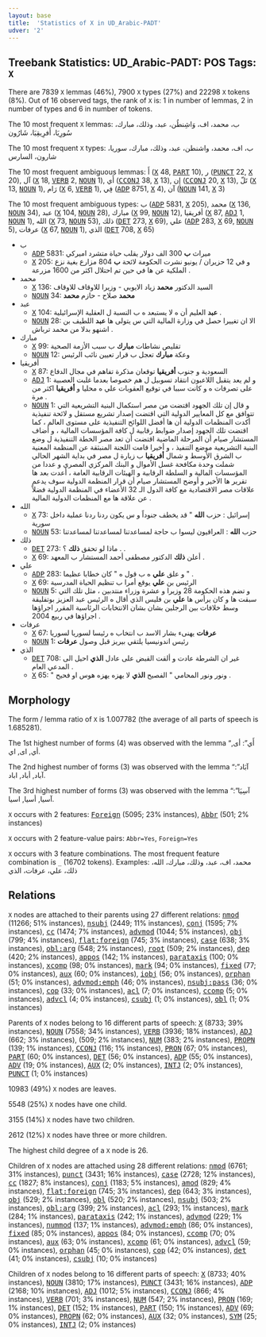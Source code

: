 ```yaml
---
layout: base
title:  'Statistics of X in UD_Arabic-PADT'
udver: '2'
---
```


## Treebank Statistics: UD_Arabic-PADT: POS Tags: `X`

There are 7839 `X` lemmas (46%), 7900 `X` types (27%) and 22298 `X` tokens (8%).
Out of 16 observed tags, the rank of `X` is: 1 in number of lemmas, 2 in number of types and 6 in number of tokens.

The 10 most frequent `X` lemmas: ب، محمد، اف، وَاشِنطُن، عبد، وذلك، مبارك، سُورِيَا، أَفرِيقِيَا، شَارُون

The 10 most frequent `X` types:  ب، اف، محمد، واشنطن، عبد، وذلك، مبارك، سوريا، شارون، السارس

The 10 most frequent ambiguous lemmas: أَ (<tt><a href="ar_padt-pos-X.html">X</a></tt> 48, <tt><a href="ar_padt-pos-PART.html">PART</a></tt> 10), ر (<tt><a href="ar_padt-pos-PUNCT.html">PUNCT</a></tt> 22, <tt><a href="ar_padt-pos-X.html">X</a></tt> 20), آل (<tt><a href="ar_padt-pos-X.html">X</a></tt> 18, <tt><a href="ar_padt-pos-VERB.html">VERB</a></tt> 2, <tt><a href="ar_padt-pos-NOUN.html">NOUN</a></tt> 1), أَي (<tt><a href="ar_padt-pos-CCONJ.html">CCONJ</a></tt> 38, <tt><a href="ar_padt-pos-X.html">X</a></tt> 13), إِن (<tt><a href="ar_padt-pos-CCONJ.html">CCONJ</a></tt> 20, <tt><a href="ar_padt-pos-X.html">X</a></tt> 13), تَلّ (<tt><a href="ar_padt-pos-X.html">X</a></tt> 13, <tt><a href="ar_padt-pos-NOUN.html">NOUN</a></tt> 1), رَام (<tt><a href="ar_padt-pos-X.html">X</a></tt> 6, <tt><a href="ar_padt-pos-VERB.html">VERB</a></tt> 1), فِي (<tt><a href="ar_padt-pos-ADP.html">ADP</a></tt> 8751, <tt><a href="ar_padt-pos-X.html">X</a></tt> 4), آن (<tt><a href="ar_padt-pos-NOUN.html">NOUN</a></tt> 141, <tt><a href="ar_padt-pos-X.html">X</a></tt> 3)

The 10 most frequent ambiguous types:  ب (<tt><a href="ar_padt-pos-ADP.html">ADP</a></tt> 5831, <tt><a href="ar_padt-pos-X.html">X</a></tt> 205), محمد (<tt><a href="ar_padt-pos-X.html">X</a></tt> 136, <tt><a href="ar_padt-pos-NOUN.html">NOUN</a></tt> 34), عبد (<tt><a href="ar_padt-pos-X.html">X</a></tt> 104, <tt><a href="ar_padt-pos-NOUN.html">NOUN</a></tt> 28), مبارك (<tt><a href="ar_padt-pos-X.html">X</a></tt> 99, <tt><a href="ar_padt-pos-NOUN.html">NOUN</a></tt> 12), أفريقيا (<tt><a href="ar_padt-pos-X.html">X</a></tt> 87, <tt><a href="ar_padt-pos-ADJ.html">ADJ</a></tt> 1, <tt><a href="ar_padt-pos-NOUN.html">NOUN</a></tt> 1), الله (<tt><a href="ar_padt-pos-X.html">X</a></tt> 73, <tt><a href="ar_padt-pos-NOUN.html">NOUN</a></tt> 53), ذلك (<tt><a href="ar_padt-pos-DET.html">DET</a></tt> 273, <tt><a href="ar_padt-pos-X.html">X</a></tt> 69), علي (<tt><a href="ar_padt-pos-ADP.html">ADP</a></tt> 283, <tt><a href="ar_padt-pos-X.html">X</a></tt> 69, <tt><a href="ar_padt-pos-NOUN.html">NOUN</a></tt> 5), عرفات (<tt><a href="ar_padt-pos-X.html">X</a></tt> 67, <tt><a href="ar_padt-pos-NOUN.html">NOUN</a></tt> 1), الذي (<tt><a href="ar_padt-pos-DET.html">DET</a></tt> 708, <tt><a href="ar_padt-pos-X.html">X</a></tt> 65)


* ب
  * <tt><a href="ar_padt-pos-ADP.html">ADP</a></tt> 5831: ميراث <b>ب</b> 300 الف دولار يقلب حياة متشرد اميركي
  * <tt><a href="ar_padt-pos-X.html">X</a></tt> 205: و في 12 حزيران / يونيو نشرت الحكومة لائحة <b>ب</b> 804 مزارع بغية نزع الملكية عن ها في حين تم احتلال اكثر من 1600 مزرعة .
* محمد
  * <tt><a href="ar_padt-pos-X.html">X</a></tt> 136: السيد الدكتور <b>محمد</b> زياد الايوبي - وزيرا للاوقاف للاوقاف
  * <tt><a href="ar_padt-pos-NOUN.html">NOUN</a></tt> 34: <b>محمد</b> صلاح - حازم <b>محمد</b>
* عبد
  * <tt><a href="ar_padt-pos-X.html">X</a></tt> 104: <b>عبد</b> العليم أن ه لا يستبعد ه ب النسبة ل العقلية الإسرائيلية .
  * <tt><a href="ar_padt-pos-NOUN.html">NOUN</a></tt> 28: الا ان تغييرا حصل في وزارة المالية التي س يتولى ها <b>عبد</b> اللطيف بن اشنهو بدلا من محمد ترباش .
* مبارك
  * <tt><a href="ar_padt-pos-X.html">X</a></tt> 99: تقليص نشاطات <b>مبارك</b> ب سبب الأزمة الصحية
  * <tt><a href="ar_padt-pos-NOUN.html">NOUN</a></tt> 12: وعكة <b>مبارك</b> تعجل ب قرار تعيين نائب الرئيس
* أفريقيا
  * <tt><a href="ar_padt-pos-X.html">X</a></tt> 87: السعودية و جنوب <b>أفريقيا</b> توقعان مذكرة تفاهم في مجال الدفاع
  * <tt><a href="ar_padt-pos-ADJ.html">ADJ</a></tt> 1: و لم يعد يتقبل اللاعبون انتقاد تسوبيل ل هم خصوصا بعدما غلبت العصبية على تصرفات ه و كانت سببا في توقيع العقوبات علي ه محليا و <b>أفريقيا</b> اكثر من مرة .
  * <tt><a href="ar_padt-pos-NOUN.html">NOUN</a></tt> 1: و قال إن تلك الجهود اقتضت من مصر استكمال البنية التشريعية التي تتوافق مع كل المعايير الدولية التي اقتضت إصدار تشريع مستقل و لائحة تنفيذية أكدت المنظمات الدولية أن ها أفضل اللوائح التنفيذية على مستوى العالم ، كما اقتضت تلك الجهود إصدار ضوابط رقابية ل كافة المؤسسات المالية ، و أضاف المستشار صيام أن المرحلة الماضية اقتضت أن تعد مصر الخطة التنفيذية ل وضع البنية التشريعية موضع التنفيذ ، و أخيرا قامت اللجنة المنبثقة عن المنظمة المعنية ب الشرق الأوسط و شمال <b>أفريقيا</b> ب زيارة ل مصر في بداية الشهر الحالي شملت وحدة مكافحة غسل الأموال و البنك المركزي المصري و عددا من المؤسسات المالية و السلطة الرقابية و الهيئات الرقابية العامة ، أعدت بعد ها تقرير ها الأخير و أوضح المستشار صيام أن قرار المنظمة الدولية سوف يدعم علاقات مصر الاقتصادية مع كافة الدول الـ 32 الأعضاء في المنظمة الدولية فضلاً عن علاقة ها مع المنظمات الدولية المالية .
* الله
  * <tt><a href="ar_padt-pos-X.html">X</a></tt> 73: إسرائيل : حزب <b>الله</b> " قد يخطف جنوداً و س يكون ردنا ردنا عملية داخل سورية
  * <tt><a href="ar_padt-pos-NOUN.html">NOUN</a></tt> 53: حزب <b>الله</b> : العراقيون ليسوا ب حاجة لمساعدتنا لمساعدتنا لمساعدتنا
* ذلك
  * <tt><a href="ar_padt-pos-DET.html">DET</a></tt> 273: ماذا لو تحقق <b>ذلك</b> ؟ . .
  * <tt><a href="ar_padt-pos-X.html">X</a></tt> 69: أعلن <b>ذلك</b> الدكتور مصطفى أحمد المستشار ب المعهد .
* علي
  * <tt><a href="ar_padt-pos-ADP.html">ADP</a></tt> 283: و علق <b>علي</b> ه ب قول ه " كان خطابا عظيما " .
  * <tt><a href="ar_padt-pos-X.html">X</a></tt> 69: الرئيس بن <b>علي</b> يوقع أمرا ب تنظيم الحياة المدرسية
  * <tt><a href="ar_padt-pos-NOUN.html">NOUN</a></tt> 5: و تضم هذه الحكومة 28 وزيرا و عشرة وزراء منتدبين ، مثل تلك التي سبقت ها و كان يرأس ها <b>علي</b> بن فليس الذي أقال ه الرئيس عبد العزيز بوتفليقة وسط خلافات بين الرجلين بشان بشان الانتخابات الرئاسية المقرر اجراؤها اجراؤها في ربيع 2004 .
* عرفات
  * <tt><a href="ar_padt-pos-X.html">X</a></tt> 67: <b>عرفات</b> يهنىء بشار الاسد ب انتخاب ه رئيسا لسوريا لسوريا
  * <tt><a href="ar_padt-pos-NOUN.html">NOUN</a></tt> 1: رئيس اندونيسيا يلتقي بيريز قبل وصول <b>عرفات</b>
* الذي
  * <tt><a href="ar_padt-pos-DET.html">DET</a></tt> 708: غير ان الشرطة عادت و ألقت القبض على عادل <b>الذي</b> احيل الى المدعي العام .
  * <tt><a href="ar_padt-pos-X.html">X</a></tt> 65: " ونور ونور المحامي " الفصيح <b>الذي</b> لا يهزه يهزه هوس او فحيح .

## Morphology

The form / lemma ratio of `X` is 1.007782 (the average of all parts of speech is 1.685281).

The 1st highest number of forms (4) was observed with the lemma “أَي”: أى, أي, اى, اي.

The 2nd highest number of forms (3) was observed with the lemma “آبَاد”: آباد, أباد, اباد.

The 3rd highest number of forms (3) was observed with the lemma “آسِيَا”: آسيا, أسيا, اسيا.

`X` occurs with 2 features: <tt><a href="ar_padt-feat-Foreign.html">Foreign</a></tt> (5095; 23% instances), <tt><a href="ar_padt-feat-Abbr.html">Abbr</a></tt> (501; 2% instances)

`X` occurs with 2 feature-value pairs: `Abbr=Yes`, `Foreign=Yes`

`X` occurs with 3 feature combinations.
The most frequent feature combination is `_` (16702 tokens).
Examples: محمد، اف، عبد، وذلك، مبارك، الله، ذلك، علي، عرفات، الذي


## Relations

`X` nodes are attached to their parents using 27 different relations: <tt><a href="ar_padt-dep-nmod.html">nmod</a></tt> (11266; 51% instances), <tt><a href="ar_padt-dep-nsubj.html">nsubj</a></tt> (2449; 11% instances), <tt><a href="ar_padt-dep-conj.html">conj</a></tt> (1595; 7% instances), <tt><a href="ar_padt-dep-cc.html">cc</a></tt> (1474; 7% instances), <tt><a href="ar_padt-dep-advmod.html">advmod</a></tt> (1044; 5% instances), <tt><a href="ar_padt-dep-obj.html">obj</a></tt> (799; 4% instances), <tt><a href="ar_padt-dep-flat-foreign.html">flat:foreign</a></tt> (745; 3% instances), <tt><a href="ar_padt-dep-case.html">case</a></tt> (638; 3% instances), <tt><a href="ar_padt-dep-obl-arg.html">obl:arg</a></tt> (548; 2% instances), <tt><a href="ar_padt-dep-root.html">root</a></tt> (509; 2% instances), <tt><a href="ar_padt-dep-dep.html">dep</a></tt> (420; 2% instances), <tt><a href="ar_padt-dep-appos.html">appos</a></tt> (142; 1% instances), <tt><a href="ar_padt-dep-parataxis.html">parataxis</a></tt> (100; 0% instances), <tt><a href="ar_padt-dep-xcomp.html">xcomp</a></tt> (98; 0% instances), <tt><a href="ar_padt-dep-mark.html">mark</a></tt> (94; 0% instances), <tt><a href="ar_padt-dep-fixed.html">fixed</a></tt> (77; 0% instances), <tt><a href="ar_padt-dep-aux.html">aux</a></tt> (60; 0% instances), <tt><a href="ar_padt-dep-iobj.html">iobj</a></tt> (56; 0% instances), <tt><a href="ar_padt-dep-orphan.html">orphan</a></tt> (51; 0% instances), <tt><a href="ar_padt-dep-advmod-emph.html">advmod:emph</a></tt> (46; 0% instances), <tt><a href="ar_padt-dep-nsubj-pass.html">nsubj:pass</a></tt> (36; 0% instances), <tt><a href="ar_padt-dep-cop.html">cop</a></tt> (33; 0% instances), <tt><a href="ar_padt-dep-acl.html">acl</a></tt> (7; 0% instances), <tt><a href="ar_padt-dep-ccomp.html">ccomp</a></tt> (5; 0% instances), <tt><a href="ar_padt-dep-advcl.html">advcl</a></tt> (4; 0% instances), <tt><a href="ar_padt-dep-csubj.html">csubj</a></tt> (1; 0% instances), <tt><a href="ar_padt-dep-obl.html">obl</a></tt> (1; 0% instances)

Parents of `X` nodes belong to 16 different parts of speech: <tt><a href="ar_padt-pos-X.html">X</a></tt> (8733; 39% instances), <tt><a href="ar_padt-pos-NOUN.html">NOUN</a></tt> (7558; 34% instances), <tt><a href="ar_padt-pos-VERB.html">VERB</a></tt> (3936; 18% instances), <tt><a href="ar_padt-pos-ADJ.html">ADJ</a></tt> (662; 3% instances),  (509; 2% instances), <tt><a href="ar_padt-pos-NUM.html">NUM</a></tt> (383; 2% instances), <tt><a href="ar_padt-pos-PROPN.html">PROPN</a></tt> (139; 1% instances), <tt><a href="ar_padt-pos-CCONJ.html">CCONJ</a></tt> (116; 1% instances), <tt><a href="ar_padt-pos-PRON.html">PRON</a></tt> (67; 0% instances), <tt><a href="ar_padt-pos-PART.html">PART</a></tt> (60; 0% instances), <tt><a href="ar_padt-pos-DET.html">DET</a></tt> (56; 0% instances), <tt><a href="ar_padt-pos-ADP.html">ADP</a></tt> (55; 0% instances), <tt><a href="ar_padt-pos-ADV.html">ADV</a></tt> (19; 0% instances), <tt><a href="ar_padt-pos-AUX.html">AUX</a></tt> (2; 0% instances), <tt><a href="ar_padt-pos-INTJ.html">INTJ</a></tt> (2; 0% instances), <tt><a href="ar_padt-pos-PUNCT.html">PUNCT</a></tt> (1; 0% instances)

10983 (49%) `X` nodes are leaves.

5548 (25%) `X` nodes have one child.

3155 (14%) `X` nodes have two children.

2612 (12%) `X` nodes have three or more children.

The highest child degree of a `X` node is 26.

Children of `X` nodes are attached using 28 different relations: <tt><a href="ar_padt-dep-nmod.html">nmod</a></tt> (6761; 31% instances), <tt><a href="ar_padt-dep-punct.html">punct</a></tt> (3431; 16% instances), <tt><a href="ar_padt-dep-case.html">case</a></tt> (2728; 12% instances), <tt><a href="ar_padt-dep-cc.html">cc</a></tt> (1827; 8% instances), <tt><a href="ar_padt-dep-conj.html">conj</a></tt> (1183; 5% instances), <tt><a href="ar_padt-dep-amod.html">amod</a></tt> (829; 4% instances), <tt><a href="ar_padt-dep-flat-foreign.html">flat:foreign</a></tt> (745; 3% instances), <tt><a href="ar_padt-dep-dep.html">dep</a></tt> (643; 3% instances), <tt><a href="ar_padt-dep-obj.html">obj</a></tt> (529; 2% instances), <tt><a href="ar_padt-dep-obl.html">obl</a></tt> (520; 2% instances), <tt><a href="ar_padt-dep-nsubj.html">nsubj</a></tt> (503; 2% instances), <tt><a href="ar_padt-dep-obl-arg.html">obl:arg</a></tt> (399; 2% instances), <tt><a href="ar_padt-dep-acl.html">acl</a></tt> (293; 1% instances), <tt><a href="ar_padt-dep-mark.html">mark</a></tt> (284; 1% instances), <tt><a href="ar_padt-dep-parataxis.html">parataxis</a></tt> (242; 1% instances), <tt><a href="ar_padt-dep-advmod.html">advmod</a></tt> (229; 1% instances), <tt><a href="ar_padt-dep-nummod.html">nummod</a></tt> (137; 1% instances), <tt><a href="ar_padt-dep-advmod-emph.html">advmod:emph</a></tt> (86; 0% instances), <tt><a href="ar_padt-dep-fixed.html">fixed</a></tt> (85; 0% instances), <tt><a href="ar_padt-dep-appos.html">appos</a></tt> (84; 0% instances), <tt><a href="ar_padt-dep-ccomp.html">ccomp</a></tt> (70; 0% instances), <tt><a href="ar_padt-dep-aux.html">aux</a></tt> (63; 0% instances), <tt><a href="ar_padt-dep-xcomp.html">xcomp</a></tt> (61; 0% instances), <tt><a href="ar_padt-dep-advcl.html">advcl</a></tt> (59; 0% instances), <tt><a href="ar_padt-dep-orphan.html">orphan</a></tt> (45; 0% instances), <tt><a href="ar_padt-dep-cop.html">cop</a></tt> (42; 0% instances), <tt><a href="ar_padt-dep-det.html">det</a></tt> (41; 0% instances), <tt><a href="ar_padt-dep-csubj.html">csubj</a></tt> (10; 0% instances)

Children of `X` nodes belong to 16 different parts of speech: <tt><a href="ar_padt-pos-X.html">X</a></tt> (8733; 40% instances), <tt><a href="ar_padt-pos-NOUN.html">NOUN</a></tt> (3810; 17% instances), <tt><a href="ar_padt-pos-PUNCT.html">PUNCT</a></tt> (3431; 16% instances), <tt><a href="ar_padt-pos-ADP.html">ADP</a></tt> (2168; 10% instances), <tt><a href="ar_padt-pos-ADJ.html">ADJ</a></tt> (1012; 5% instances), <tt><a href="ar_padt-pos-CCONJ.html">CCONJ</a></tt> (866; 4% instances), <tt><a href="ar_padt-pos-VERB.html">VERB</a></tt> (701; 3% instances), <tt><a href="ar_padt-pos-NUM.html">NUM</a></tt> (547; 2% instances), <tt><a href="ar_padt-pos-PRON.html">PRON</a></tt> (169; 1% instances), <tt><a href="ar_padt-pos-DET.html">DET</a></tt> (152; 1% instances), <tt><a href="ar_padt-pos-PART.html">PART</a></tt> (150; 1% instances), <tt><a href="ar_padt-pos-ADV.html">ADV</a></tt> (69; 0% instances), <tt><a href="ar_padt-pos-PROPN.html">PROPN</a></tt> (62; 0% instances), <tt><a href="ar_padt-pos-AUX.html">AUX</a></tt> (32; 0% instances), <tt><a href="ar_padt-pos-SYM.html">SYM</a></tt> (25; 0% instances), <tt><a href="ar_padt-pos-INTJ.html">INTJ</a></tt> (2; 0% instances)

